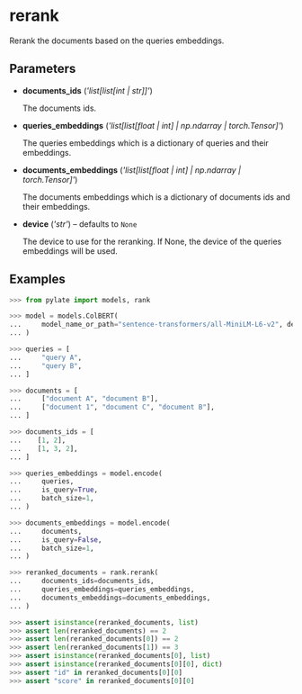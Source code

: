 # rerank

Rerank the documents based on the queries embeddings.



## Parameters

- **documents_ids** (*'list[list[int | str]]'*)

    The documents ids.

- **queries_embeddings** (*'list[list[float | int] | np.ndarray | torch.Tensor]'*)

    The queries embeddings which is a dictionary of queries and their embeddings.

- **documents_embeddings** (*'list[list[float | int] | np.ndarray | torch.Tensor]'*)

    The documents embeddings which is a dictionary of documents ids and their embeddings.

- **device** (*'str'*) – defaults to `None`

    The device to use for the reranking. If None, the device of the queries embeddings will be used.



## Examples

```python
>>> from pylate import models, rank

>>> model = models.ColBERT(
...     model_name_or_path="sentence-transformers/all-MiniLM-L6-v2", device="cpu"
... )

>>> queries = [
...     "query A",
...     "query B",
... ]

>>> documents = [
...     ["document A", "document B"],
...     ["document 1", "document C", "document B"],
... ]

>>> documents_ids = [
...    [1, 2],
...    [1, 3, 2],
... ]

>>> queries_embeddings = model.encode(
...     queries,
...     is_query=True,
...     batch_size=1,
... )

>>> documents_embeddings = model.encode(
...     documents,
...     is_query=False,
...     batch_size=1,
... )

>>> reranked_documents = rank.rerank(
...     documents_ids=documents_ids,
...     queries_embeddings=queries_embeddings,
...     documents_embeddings=documents_embeddings,
... )

>>> assert isinstance(reranked_documents, list)
>>> assert len(reranked_documents) == 2
>>> assert len(reranked_documents[0]) == 2
>>> assert len(reranked_documents[1]) == 3
>>> assert isinstance(reranked_documents[0], list)
>>> assert isinstance(reranked_documents[0][0], dict)
>>> assert "id" in reranked_documents[0][0]
>>> assert "score" in reranked_documents[0][0]
```

